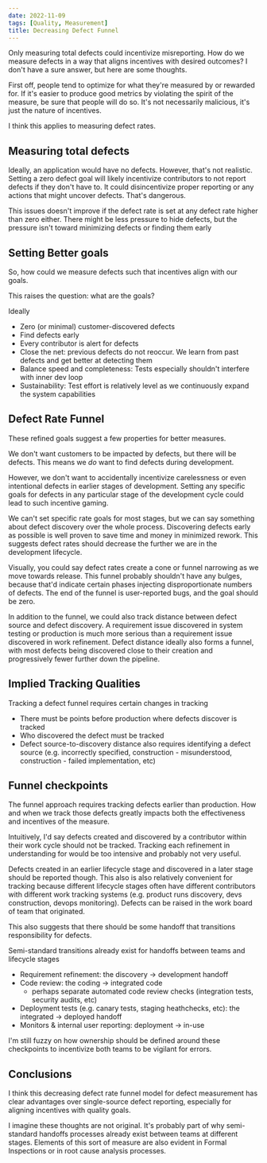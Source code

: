 ```yaml
---
date: 2022-11-09
tags: [Quality, Measurement]
title: Decreasing Defect Funnel
---
```


Only measuring total defects could incentivize misreporting. How do we measure defects in a way that aligns incentives with desired outcomes?
I don't have a sure answer, but here are some thoughts.

<!--more-->

First off, people tend to optimize for what they're measured by or rewarded for.
If it's easier to produce good metrics by violating the spirit of the measure, be sure that people will do so.
It's not necessarily malicious, it's just the nature of incentives.

I think this applies to measuring defect rates.


## Measuring total defects

Ideally, an application would have no defects. However, that's not realistic.
Setting a zero defect goal will likely incentivize contributors to not report defects if they don't have to.
It could disincentivize proper reporting or any actions that might uncover defects. That's dangerous.

This issues doesn't improve if the defect rate is set at any defect rate higher than zero either.
There might be less pressure to hide defects, but the pressure isn't toward minimizing defects or finding them early

## Setting Better goals

So, how could we measure defects such that incentives align with our goals.

This raises the question: what are the goals?

Ideally
- Zero (or minimal) customer-discovered defects
- Find defects early
- Every contributor is alert for defects
- Close the net: previous defects do not reoccur. We learn from past defects and get better at detecting them
- Balance speed and completeness: Tests especially shouldn't interfere with inner dev loop
- Sustainability: Test effort is relatively level as we continuously expand the system capabilities

## Defect Rate Funnel

These refined goals suggest a few properties for better measures.

We don't want customers to be impacted by defects, but there will be defects. This means we *do* want to find defects during development.

However, we don't want to accidentally incentivize carelessness or even intentional defects in earlier stages of development. 
Setting any specific goals for defects in any particular stage of the development cycle could lead to such incentive gaming.

We can't set specific rate goals for most stages, but we can say something about defect discovery over the whole process.
Discovering defects early as possible is well proven to save time and money in minimized rework.
This suggests defect rates should decrease the further we are in the development lifecycle. 

Visually, you could say defect rates create a cone or funnel narrowing as we move towards release.
This funnel probably shouldn't have any bulges, because that'd indicate certain phases injecting disproportionate numbers of defects.
The end of the funnel is user-reported bugs, and the goal should be zero.

In addition to the funnel, we could also track distance between defect source and defect discovery. A requirement issue discovered in system testing or production is much more serious than a requirement issue discovered in work refinement. Defect distance ideally also forms a funnel, with most defects being discovered close to their creation and progressively fewer further down the pipeline.

## Implied Tracking Qualities

Tracking a defect funnel requires certain changes in tracking
- There must be points before production where defects discover is tracked
- Who discovered the defect must be tracked
- Defect source-to-discovery distance also requires identifying a defect source (e.g. incorrectly specified, construction - misunderstood, construction - failed implementation, etc)

## Funnel checkpoints

The funnel approach requires tracking defects earlier than production. How and when we track those defects greatly impacts both the effectiveness and incentives of the measure.

Intuitively, I'd say defects created and discovered by a contributor within their work cycle should not be tracked. Tracking each refinement in understanding for would be too intensive and probably not very useful.

Defects created in an earlier lifecycle stage and discovered in a later stage should be reported though. This also is also relatively convenient for tracking because different lifecycle stages often have different contributors with different work tracking systems (e.g. product runs discovery, devs construction, devops monitoring). Defects can be raised in the work board of team that originated.

This also suggests that there should be some handoff that transitions responsibility for defects. 

Semi-standard transitions already exist for handoffs between teams and lifecycle stages
- Requirement refinement: the discovery -> development handoff
- Code review: the coding -> integrated code
  - perhaps separate automated code review checks (integration tests, security audits, etc)
- Deployment tests (e.g. canary tests, staging heathchecks, etc): the integrated -> deployed handoff
- Monitors & internal user reporting: deployment -> in-use

I'm still fuzzy on how ownership should be defined around these checkpoints to incentivize both teams to be vigilant 
for errors.

## Conclusions
I think this decreasing defect rate funnel model for defect measurement has clear advantages over single-source defect reporting,
especially for aligning incentives with quality goals. 

I imagine these thoughts are not original. It's probably part of why semi-standard handoffs processes already exist between
teams at different stages. Elements of this sort of measure are also evident in Formal Inspections or in root cause analysis processes.

